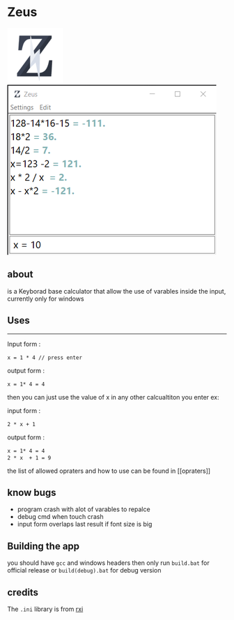 # Zeus
![icon](icon/zeus128.png)
![screenshot](readme/screenshot.png)

## about
is a Keyborad base calculator that allow the use of varables inside the input, currently only for windows  

## Uses
---
Input form : 
```
x = 1 * 4 // press enter 
```

output form : 
```
x = 1* 4 = 4
```

then you can just use the value of x in any other calcualtiton you enter ex: 

input form : 
~~~
2 * x + 1 
~~~

output form : 
```
x = 1* 4 = 4
2 * x  + 1 = 9 
```

the list of allowed opraters and how to use can be found in [[opraters]]


## know bugs 
- program crash with alot of varables to repalce 
- debug cmd when touch crash 
- input form overlaps last result if font size is big 


## Building the app 
you should have `gcc` and windows headers then only run `build.bat` for official release or `build(debug).bat` for debug version 

## credits 
The `.ini` library is from [rxi](https://github.com/rxi/ini) 